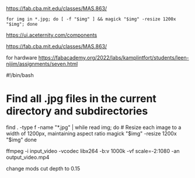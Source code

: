 https://fab.cba.mit.edu/classes/MAS.863/

```
for img in *.jpg; do [ -f "$img" ] && magick "$img" -resize 1200x "$img"; done
```

https://ui.aceternity.com/components


https://fab.cba.mit.edu/classes/MAS.863/

for hardware
https://fabacademy.org/2022/labs/kamplintfort/students/leen-nijim/assignments/seven.html

#!/bin/bash

# Find all .jpg files in the current directory and subdirectories
find . -type f -name "*.jpg" | while read img; do
    # Resize each image to a width of 1200px, maintaining aspect ratio
    magick "$img" -resize 1200x "$img"
done





ffmpeg -i input_video -vcodec libx264 -b:v 1000k -vf scale=-2:1080 -an output_video.mp4


change mods cut depth to 0.15
